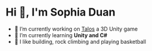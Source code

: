 <h1>Hi 👋, I'm Sophia Duan</h1>

- 🔭 I’m currently working on [Talos](https://github.com/sophiayduan/JUICY) a 3D Unity game
- 🌱 I’m currently learning **Unity and C#**
- 🥸 I like building, rock climbing and playing basketball


